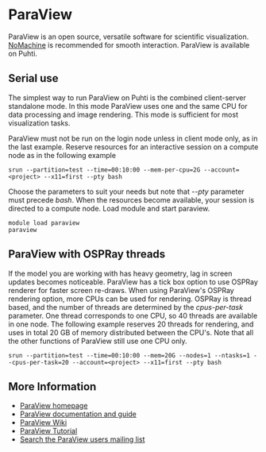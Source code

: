 # ParaView

ParaView is an open source, versatile software for scientific visualization. [NoMachine](https://docs.csc.fi/apps/nomachine/) is recommended for smooth interaction. ParaView is available on Puhti.


## Serial use

The simplest way to run ParaView on Puhti is the combined client-server standalone mode. In this mode ParaView uses one and the same CPU for data processing and image rendering. This mode is sufficient for most visualization tasks.

ParaView must not be run on the login node unless in client mode only, as in the last example. Reserve resources for an interactive session on a compute node as in the following example

```
srun --partition=test --time=00:10:00 --mem-per-cpu=2G --account=<project> --x11=first --pty bash
```
Choose the parameters to suit your needs but note that *--pty* parameter must precede *bash*. When the resources become available, your session is directed to a compute node. Load module and start paraview.

```
module load paraview
paraview
```


## ParaView with OSPRay threads

If the model you are working with has heavy geometry, lag in screen updates becomes noticeable. ParaView has a tick box option to use OSPRay renderer for faster screen re-draws. When using ParaView's OSPRay rendering option, more CPUs can be used for rendering. OSPRay is thread based, and the number of threads are determined by the *cpus-per-task* parameter. One thread corresponds to one CPU, so 40 threads are available in one node. The following example reserves 20 threads for rendering, and uses in total 20 GB of memory distributed between the CPU's. Note that all the other functions of ParaView still use one CPU only.

```
srun --partition=test --time=00:10:00 --mem=20G --nodes=1 --ntasks=1 --cpus-per-task=20 --account=<project> --x11=first --pty bash
```


## More Information

* [ParaView homepage](http://www.paraview.org/)
* [ParaView documentation and guide](http://www.paraview.org/documentation/)
* [ParaView Wiki](http://paraview.org/Wiki/ParaView)
* [ParaView Tutorial](http://www.paraview.org/Wiki/The_ParaView_Tutorial)
* [Search the ParaView users mailing list](http://paraview.markmail.org)
